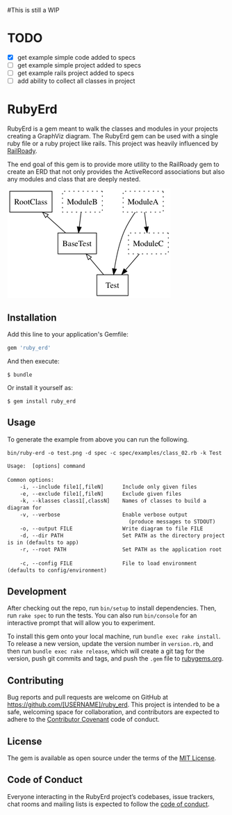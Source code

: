 #This is still a WIP

# TODO
- [x] get example simple code added to specs
- [ ] get example simple project added to specs
- [ ] get example rails project added to specs
- [ ] add ability to collect all classes in project

# RubyErd

RubyErd is a gem meant to walk the classes and modules in your projects creating a GraphViz diagram.
The RubyErd gem can be used with a single ruby file or a ruby project like rails.
This project was heavily influenced by [RailRoady](https://github.com/preston/railroady).

The end goal of this gem is to provide more utility to the RailRoady gem to create
an ERD that not only provides the ActiveRecord associations but also any modules
and class that are deeply nested.

![Example](docs/test.png)

## Installation

Add this line to your application's Gemfile:

```ruby
gem 'ruby_erd'
```

And then execute:

    $ bundle

Or install it yourself as:

    $ gem install ruby_erd

## Usage

To generate the example from above you can run the following.

```
bin/ruby-erd -o test.png -d spec -c spec/examples/class_02.rb -k Test
```


```
Usage:  [options] command

Common options:
    -i, --include file1[,fileN]      Include only given files
    -e, --exclude file1[,fileN]      Exclude given files
    -k, --klasses class1[,classN]    Names of classes to build a diagram for
    -v, --verbose                    Enable verbose output
                                       (produce messages to STDOUT)
    -o, --output FILE                Write diagram to file FILE
    -d, --dir PATH                   Set PATH as the directory project is in (defaults to app)
    -r, --root PATH                  Set PATH as the application root

    -c, --config FILE                File to load environment (defaults to config/environment)
```

## Development

After checking out the repo, run `bin/setup` to install dependencies. Then, run `rake spec` to run the tests. You can also run `bin/console` for an interactive prompt that will allow you to experiment.

To install this gem onto your local machine, run `bundle exec rake install`. To release a new version, update the version number in `version.rb`, and then run `bundle exec rake release`, which will create a git tag for the version, push git commits and tags, and push the `.gem` file to [rubygems.org](https://rubygems.org).

## Contributing

Bug reports and pull requests are welcome on GitHub at https://github.com/[USERNAME]/ruby_erd. This project is intended to be a safe, welcoming space for collaboration, and contributors are expected to adhere to the [Contributor Covenant](http://contributor-covenant.org) code of conduct.

## License

The gem is available as open source under the terms of the [MIT License](https://opensource.org/licenses/MIT).

## Code of Conduct

Everyone interacting in the RubyErd project’s codebases, issue trackers, chat rooms and mailing lists is expected to follow the [code of conduct](https://github.com/[USERNAME]/ruby_erd/blob/master/CODE_OF_CONDUCT.md).
